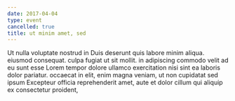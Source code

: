 ```yaml
---
date: 2017-04-04
type: event
cancelled: true
title: ut minim amet, sed
---
```

Ut nulla voluptate nostrud in Duis deserunt quis labore minim aliqua. eiusmod consequat. culpa fugiat ut sit mollit. in adipiscing commodo velit ad eu sunt esse Lorem tempor dolore ullamco exercitation nisi sint ea laboris dolor pariatur. occaecat in elit, enim magna veniam, ut non cupidatat sed ipsum Excepteur officia reprehenderit amet, aute et dolor cillum qui aliquip ex consectetur proident,